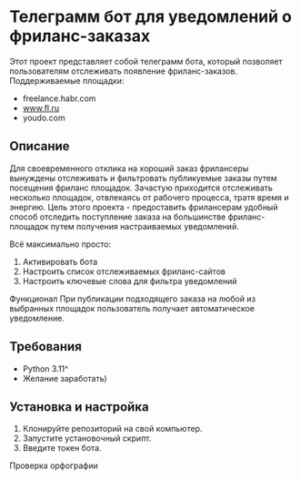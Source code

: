 # Телеграмм бот для уведомлений о фриланс-заказах

Этот проект представляет собой телеграмм бота, который позволяет пользователям отслеживать появление фриланс-заказов.
Поддерживаемые площадки:

- freelance.habr.com
- www.fl.ru
- youdo.com

## Описание

Для своевременного отклика на хороший заказ фрилансеры вынуждены отслеживать и фильтровать публикуемые заказы путем посещения фриланс площадок.
Зачастую приходится отслеживать несколько площадок, отвлекаясь от рабочего процесса, тратя время и энергию.
Цель этого проекта - предоставить фрилансерам удобный способ отследить поступление заказа на большинстве фриланс-площадок путем получения настраиваемых уведомлений.

Всё максимально просто:

1. Активировать бота
2. Настроить список отслеживаемых фриланс-сайтов
3. Настроить ключевые слова для фильтра уведомлений

Функционал
При публикации подходящего заказа на любой из выбранных площадок пользователь получает автоматическое уведомление.

## Требования

- Python 3.11^
- Желание заработать)

## Установка и настройка

1. Клонируйте репозиторий на свой компьютер.
2. Запустите установочный скрипт.
3. Введите токен бота.

Проверка орфографии
